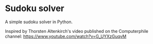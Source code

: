 # Sudoku solver
A simple sudoku solver in Python.

Inspired by Thorsten Altenkirch's video published on the Computerphile channel:
https://www.youtube.com/watch?v=G_UYXzGuqvM
